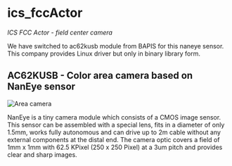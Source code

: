 # ics_fccActor
*ICS FCC Actor - field center camera*

We have switched to ac62kusb module from BAPIS for this naneye sensor. This company provides Linux driver but only in binary library form.

## AC62KUSB - Color area camera based on NanEye sensor
![Area camera](http://www.bapimgsys.com/materials/infoprod/min3/46.jpg)

NanEye is a tiny camera module which consists of a CMOS image sensor. This sensor can be assembled with a special lens, fits in a diameter of only 1.5mm, works fully autonomous and can drive up to 2m cable without any external components at the distal end.
The camera optic covers a field of 1mm x 1mm with 62.5 KPixel (250 x 250 Pixel) at a 3um pitch and provides clear and sharp images.
